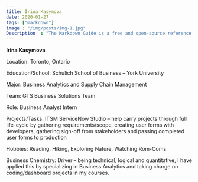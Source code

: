 ```yaml
---
title: Irina Kasymova
date: 2020-01-27
tags: ["markdown"]
image : "/img/posts/img-1.jpg"
Description  : "The Markdown Guide is a free and open-source reference guide that explains how to use Markdown, the simple and easy-to-use..."
---
```


**Irina Kasymova**



Location: Toronto, Ontario​

Education/School: Schulich School of Business – York University​

Major: Business Analytics and Supply Chain Management​

Team: GTS Business Solutions Team​

Role: Business Analyst Intern​

Projects/Tasks: ITSM ServiceNow Studio – help carry projects through full life-cycle by gathering requirements/scope, creating user forms with developers, gathering sign-off from stakeholders and passing completed user forms to production​

Hobbies: Reading, Hiking, Exploring Nature, Watching Rom-Coms​

Business Chemistry: Driver – being technical, logical and quantitative, I have applied this by specializing in Business Analytics and taking charge on coding/dashboard projects in my courses.​


<!--Photo by Robert Katzki on Unsplash-->
